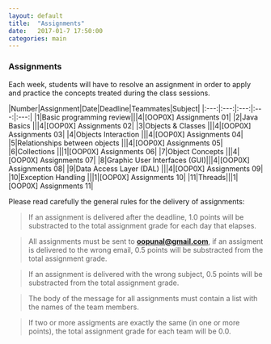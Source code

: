 ```yaml
---
layout: default
title:  "Assignments"
date:   2017-01-7 17:50:00
categories: main
---
```


### Assignments 

Each week, students will have to resolve an assignment in order to apply and practice the concepts treated during the class sessions. 

|Number|Assignment|Date|Deadline|Teammates|Subject|
|:---:|:---:|:---:|:---:|:---:|
|1|Basic programming review|||4|[OOP0X] Assignments 01|
|2|Java Basics |||4|[OOP0X] Assignments 02|
|3|Objects & Classes |||4|[OOP0X] Assignments 03|
|4|Objects Interaction |||4|[OOP0X] Assignments 04|
|5|Relationships between objects |||4|[OOP0X] Assignments 05|
|6|Collections |||1|[OOP0X] Assignments 06|
|7|Object Concepts |||4|[OOP0X] Assignments 07|
|8|Graphic User Interfaces (GUI)|||4|[OOP0X] Assignments 08|
|9|Data Access Layer (DAL) |||4|[OOP0X] Assignments 09|
|10|Exception Handling |||1|[OOP0X] Assignments 10|
|11|Threads|||1|[OOP0X] Assignments 11|

Please read carefully the general rules for the delivery of assignments:

> If an assignment is delivered after the deadline, 1.0 points will be substracted to the total assignment grade for each day that elapses. 

> All assignments must be sent to **oopunal@gmail.com**, if an assigment is delivered to the wrong email, 0.5 points will be substracted from the total assignment grade.

> If an assignment is delivered with the wrong subject, 0.5 points will be substracted from the total assignment grade.

> The body of the message for all assignments must contain a list with the names of the team members. 

> If two or more assigments are exactly the same (in one or more points), the total assignment grade for each team will be 0.0. 
